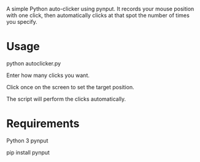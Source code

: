 A simple Python auto-clicker using pynput.
It records your mouse position with one click, then automatically clicks at that spot the number of times you specify.

# Usage
python autoclicker.py

Enter how many clicks you want.

Click once on the screen to set the target position.

The script will perform the clicks automatically.

# Requirements
Python 3
pynput


pip install pynput